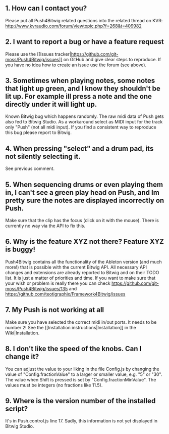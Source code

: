 ## 1. How can I contact you?

Please put all Push4Bitwig related questions into the related thread on KVR: http://www.kvraudio.com/forum/viewtopic.php?f=268&t=409982

## 2. I want to report a bug or have a feature request

Please use the [[Issues tracker|https://github.com/git-moss/Push4Bitwig/issues]] on GitHub and give clear steps to reproduce. If you have no idea how to create an issue use the forum (see above).

## 3. Sometimes when playing notes, some notes that light up green, and I know they shouldn't be lit up. For example ill press a note and the one directly under it will light up.

Known Bitwig bug which happens randomly. The raw midi data of Push gets also fed to Bitwig Studio. As a workaround select as MIDI input for the track only "Push" (not all midi input). If you find a consistent way to reproduce this bug please report to Bitwig.

## 4. When pressing "select" and a drum pad, its not silently selecting it.

See previous comment.

## 5. When sequencing drums or even playing them in, I can't see a green play head on Push, and Im pretty sure the notes are displayed incorrectly on Push.

Make sure that the clip has the focus (click on it with the mouse). There is currently no way via the API to fix this.

## 6. Why is the feature XYZ not there? Feature XYZ is buggy!

Push4Bitwig contains all the functionality of the Ableton version (and much more!) that is possible with the current Bitwig API. All necessary API changes and extensions are already reported to Bitwig and on their TODO list. It is just a matter of priorities and time. If you want to make sure that your wish or problem is really there you can check https://github.com/git-moss/Push4Bitwig/issues/135 and
https://github.com/teotigraphix/Framework4Bitwig/issues

## 7. My Push is not working at all

Make sure you have selected the correct midi in/out ports. It needs to be number 2! See the [[Installation instructions|Installation]] in the Wiki|Installation.

## 8. I don't like the speed of the knobs. Can I change it?

You can adjust the value to your liking in the file Config.js by changing the value of "Config.fractionValue" to a larger or smaller value, e.g. "5" or "30".
The value when Shift is pressed is set by "Config.fractionMinValue".
The values must be integers (no fractions like 11.5).

## 9. Where is the version number of the installed script?

It's in Push.control.js line 17. Sadly, this information is not yet displayed in Bitwig Studio.
